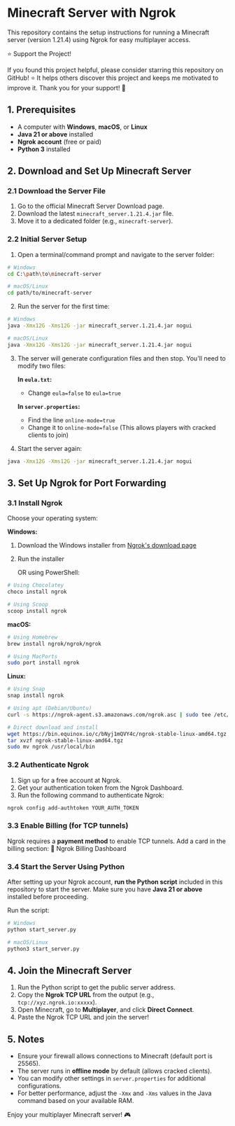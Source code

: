# Minecraft Server with Ngrok

This repository contains the setup instructions for running a Minecraft server (version 1.21.4) using Ngrok for easy multiplayer access.

⭐ Support the Project!

If you found this project helpful, please consider starring this repository on GitHub! ⭐ It helps others discover this project and keeps me motivated to improve it. Thank you for your support! 💖

## 1. Prerequisites

* A computer with **Windows**, **macOS**, or **Linux**
* **Java 21 or above** installed
* **Ngrok account** (free or paid)
* **Python 3** installed

## 2. Download and Set Up Minecraft Server

### 2.1 Download the Server File

1. Go to the official Minecraft Server Download page.
2. Download the latest `minecraft_server.1.21.4.jar` file.
3. Move it to a dedicated folder (e.g., `minecraft-server`).

### 2.2 Initial Server Setup

1. Open a terminal/command prompt and navigate to the server folder:

```bash
# Windows
cd C:\path\to\minecraft-server

# macOS/Linux
cd path/to/minecraft-server
```

2. Run the server for the first time:

```bash
# Windows
java -Xmx12G -Xms12G -jar minecraft_server.1.21.4.jar nogui

# macOS/Linux
java -Xmx12G -Xms12G -jar minecraft_server.1.21.4.jar nogui
```

3. The server will generate configuration files and then stop. You'll need to modify two files:

   **In `eula.txt`:**
   * Change `eula=false` to `eula=true`

   **In `server.properties`:**
   * Find the line `online-mode=true`
   * Change it to `online-mode=false` (This allows players with cracked clients to join)

4. Start the server again:

```bash
java -Xmx12G -Xms12G -jar minecraft_server.1.21.4.jar nogui
```

## 3. Set Up Ngrok for Port Forwarding

### 3.1 Install Ngrok

Choose your operating system:

**Windows:**
1. Download the Windows installer from [Ngrok's download page](https://ngrok.com/download)
2. Run the installer
   
   OR using PowerShell:
```powershell
# Using Chocolatey
choco install ngrok

# Using Scoop
scoop install ngrok
```

**macOS:**
```bash
# Using Homebrew
brew install ngrok/ngrok/ngrok

# Using MacPorts
sudo port install ngrok
```

**Linux:**
```bash
# Using Snap
snap install ngrok

# Using apt (Debian/Ubuntu)
curl -s https://ngrok-agent.s3.amazonaws.com/ngrok.asc | sudo tee /etc/apt/trusted.gpg.d/ngrok.asc >/dev/null && echo "deb https://ngrok-agent.s3.amazonaws.com buster main" | sudo tee /etc/apt/sources.list.d/ngrok.list && sudo apt update && sudo apt install ngrok

# Direct download and install
wget https://bin.equinox.io/c/bNyj1mQVY4c/ngrok-stable-linux-amd64.tgz
tar xvzf ngrok-stable-linux-amd64.tgz
sudo mv ngrok /usr/local/bin
```

### 3.2 Authenticate Ngrok

1. Sign up for a free account at Ngrok.
2. Get your authentication token from the Ngrok Dashboard.
3. Run the following command to authenticate Ngrok:

```bash
ngrok config add-authtoken YOUR_AUTH_TOKEN
```

### 3.3 Enable Billing (for TCP tunnels)

Ngrok requires a **payment method** to enable TCP tunnels. Add a card in the billing section: 🔗 Ngrok Billing Dashboard

### 3.4 Start the Server Using Python

After setting up your Ngrok account, **run the Python script** included in this repository to start the server. Make sure you have **Java 21 or above** installed before proceeding.

Run the script:

```bash
# Windows
python start_server.py

# macOS/Linux
python3 start_server.py
```

## 4. Join the Minecraft Server

1. Run the Python script to get the public server address.
2. Copy the **Ngrok TCP URL** from the output (e.g., `tcp://xyz.ngrok.io:xxxxx`).
3. Open Minecraft, go to **Multiplayer**, and click **Direct Connect**.
4. Paste the Ngrok TCP URL and join the server!

## 5. Notes

* Ensure your firewall allows connections to Minecraft (default port is 25565).
* The server runs in **offline mode** by default (allows cracked clients).
* You can modify other settings in `server.properties` for additional configurations.
* For better performance, adjust the `-Xmx` and `-Xms` values in the Java command based on your available RAM.

Enjoy your multiplayer Minecraft server! 🎮
